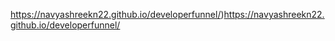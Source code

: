 https://navyashreekn22.github.io/developerfunnel/)https://navyashreekn22.github.io/developerfunnel/
